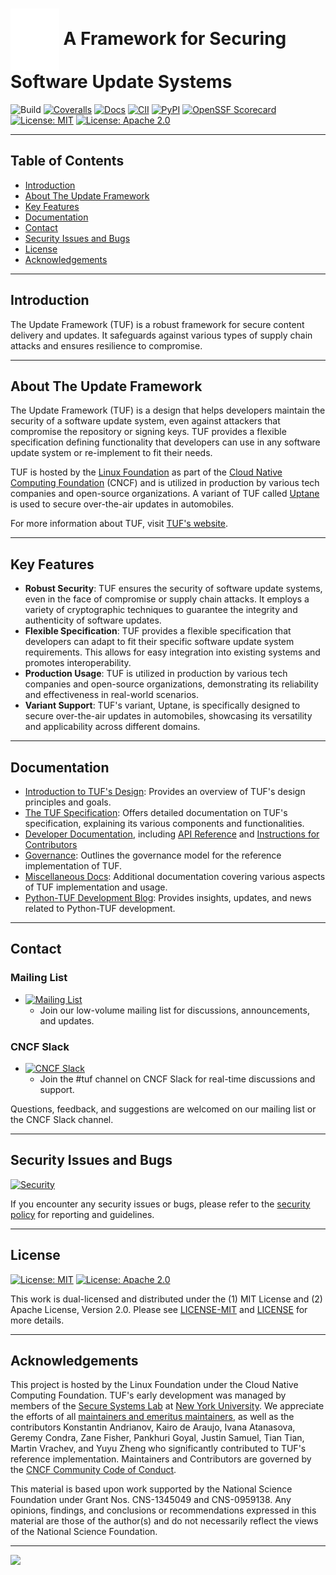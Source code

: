 # <img src="https://github.com/cncf/artwork/blob/main/projects/tuf/stacked/white/tuf-stacked-white.svg" height="100" valign="middle" alt="TUF" style="background-color:white"/> A Framework for Securing Software Update Systems

![Build](https://github.com/theupdateframework/python-tuf/actions/workflows/ci.yml/badge.svg)
[![Coveralls](https://coveralls.io/repos/theupdateframework/python-tuf/badge.svg?branch=develop)](https://coveralls.io/r/theupdateframework/python-tuf?branch=develop)
[![Docs](https://readthedocs.org/projects/theupdateframework/badge/)](https://theupdateframework.readthedocs.io/)
[![CII](https://bestpractices.coreinfrastructure.org/projects/1351/badge)](https://bestpractices.coreinfrastructure.org/projects/1351)
[![PyPI](https://img.shields.io/pypi/v/tuf)](https://pypi.org/project/tuf/)
[![OpenSSF Scorecard](https://api.securityscorecards.dev/projects/github.com/theupdateframework/python-tuf/badge)](https://api.securityscorecards.dev/projects/github.com/theupdateframework/python-tuf)
[![License: MIT](https://img.shields.io/badge/License-MIT-yellow.svg)](https://opensource.org/licenses/MIT)
[![License: Apache 2.0](https://img.shields.io/badge/License-Apache%202.0-blue.svg)](https://opensource.org/licenses/Apache-2.0)

---

## Table of Contents

- [Introduction](#introduction)
- [About The Update Framework](#about-the-update-framework)
- [Key Features](#key-features)
- [Documentation](#documentation)
- [Contact](#contact)
- [Security Issues and Bugs](#security-issues-and-bugs)
- [License](#license)
- [Acknowledgements](#acknowledgements)

---

## Introduction

The Update Framework (TUF) is a robust framework for secure content delivery and updates. It safeguards against various types of supply chain attacks and ensures resilience to compromise.

---

## About The Update Framework

The Update Framework (TUF) is a design that helps developers maintain the security of a software update system, even against attackers that compromise the repository or signing keys. TUF provides a flexible specification defining functionality that developers can use in any software update system or re-implement to fit their needs.

TUF is hosted by the [Linux Foundation](https://www.linuxfoundation.org/) as part of the [Cloud Native Computing Foundation](https://www.cncf.io/) (CNCF) and is utilized in production by various tech companies and open-source organizations. A variant of TUF called [Uptane](https://uptane.github.io/) is used to secure over-the-air updates in automobiles.

For more information about TUF, visit [TUF's website](https://theupdateframework.com/).

---

## Key Features

- **Robust Security**: TUF ensures the security of software update systems, even in the face of compromise or supply chain attacks. It employs a variety of cryptographic techniques to guarantee the integrity and authenticity of software updates.
- **Flexible Specification**: TUF provides a flexible specification that developers can adapt to fit their specific software update system requirements. This allows for easy integration into existing systems and promotes interoperability.
- **Production Usage**: TUF is utilized in production by various tech companies and open-source organizations, demonstrating its reliability and effectiveness in real-world scenarios.
- **Variant Support**: TUF's variant, Uptane, is specifically designed to secure over-the-air updates in automobiles, showcasing its versatility and applicability across different domains.

---

## Documentation

- [Introduction to TUF's Design](https://theupdateframework.io/overview/): Provides an overview of TUF's design principles and goals.
- [The TUF Specification](https://theupdateframework.github.io/specification/latest/): Offers detailed documentation on TUF's specification, explaining its various components and functionalities.
- [Developer Documentation](https://theupdateframework.readthedocs.io/), including [API Reference](https://theupdateframework.readthedocs.io/en/latest/api/api-reference.html) and [Instructions for Contributors](https://theupdateframework.readthedocs.io/en/latest/CONTRIBUTING.html)
- [Governance](https://github.com/theupdateframework/python-tuf/blob/develop/docs/GOVERNANCE.md): Outlines the governance model for the reference implementation of TUF.
- [Miscellaneous Docs](https://github.com/theupdateframework/python-tuf/tree/develop/docs): Additional documentation covering various aspects of TUF implementation and usage.
- [Python-TUF Development Blog](https://theupdateframework.github.io/python-tuf/): Provides insights, updates, and news related to Python-TUF development.

---

## Contact

### Mailing List
- [![Mailing List](https://img.shields.io/badge/Mailing%20List-Subscribe-brightgreen)](https://groups.google.com/forum/?fromgroups#!forum/theupdateframework)
  - Join our low-volume mailing list for discussions, announcements, and updates.

### CNCF Slack
- [![CNCF Slack](https://img.shields.io/badge/CNCF%20Slack-%23tuf-brightgreen)](https://slack.cncf.io/)
  - Join the #tuf channel on CNCF Slack for real-time discussions and support.

Questions, feedback, and suggestions are welcomed on our mailing list or the CNCF Slack channel.

---

## Security Issues and Bugs

[![Security](https://img.shields.io/badge/Security%20Issues-SECURITY.md-red)](docs/SECURITY.md)

If you encounter any security issues or bugs, please refer to the [security policy](docs/SECURITY.md) for reporting and guidelines.

---

## License

[![License: MIT](https://img.shields.io/badge/License-MIT-yellow.svg)](https://opensource.org/licenses/MIT)
[![License: Apache 2.0](https://img.shields.io/badge/License-Apache%202.0-blue.svg)](https://opensource.org/licenses/Apache-2.0)

This work is dual-licensed and distributed under the (1) MIT License and (2) Apache License, Version 2.0. Please see [LICENSE-MIT](https://github.com/theupdateframework/python-tuf/blob/develop/LICENSE-MIT) and [LICENSE](https://github.com/theupdateframework/python-tuf/blob/develop/LICENSE) for more details.

---

## Acknowledgements

This project is hosted by the Linux Foundation under the Cloud Native Computing Foundation. TUF's early development was managed by members of the [Secure Systems Lab](https://ssl.engineering.nyu.edu/) at [New York University](https://engineering.nyu.edu/). We appreciate the efforts of all [maintainers and emeritus maintainers](https://github.com/theupdateframework/python-tuf/blob/develop/docs/MAINTAINERS.txt), as well as the contributors Konstantin Andrianov, Kairo de Araujo, Ivana Atanasova, Geremy Condra, Zane Fisher, Pankhuri Goyal, Justin Samuel, Tian Tian, Martin Vrachev, and Yuyu Zheng who significantly contributed to TUF's reference implementation. Maintainers and Contributors are governed by the [CNCF Community Code of Conduct](https://github.com/cncf/foundation/blob/master/code-of-conduct.md).

This material is based upon work supported by the National Science Foundation under Grant Nos. CNS-1345049 and CNS-0959138. Any opinions, findings, and conclusions or recommendations expressed in this material are those of the author(s) and do not necessarily reflect the views of the National Science Foundation.

---

[![](https://img.shields.io/badge/Move%20to%20Top-%E2%86%91%20Back%20to%20Top-blue)](#img-srchttpscdnrawgitcomtheupdateframeworkartwork3a649fa6tuf-logosvg-height100-valignmiddle-alttuf-stylebackground-colorwhite-a-framework-for-securing-software-update-systems)
